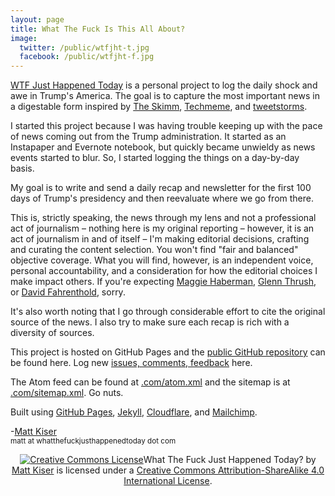 ```yaml
---
layout: page
title: What The Fuck Is This All About?
image:
  twitter: /public/wtfjht-t.jpg
  facebook: /public/wtfjht-f.jpg
---
```

<div class="page">
  <p class="lead"><a href="{{ site.baseurl }}/">WTF Just Happened Today</a> is a personal project to log the daily shock and awe in Trump's America. The goal is to capture the most important news in a digestable form inspired by <a href="http://www.theskimm.com/">The Skimm</a>, <a href="http://techmeme.com/">Techmeme</a>, and <a href="http://www.theverge.com/2016/12/13/13936946/twitter-tweetstorm-thread-timeline-medium">tweetstorms</a>.
  </p>
  <p>I started this project because I was having trouble keeping up with the pace of news coming out from the Trump administration. It started as an Instapaper and Evernote notebook, but quickly became unwieldy as news events started to blur. So, I started logging the things on a day-by-day basis. 
  </p>
  <p>
    My goal is to write and send a daily recap and newsletter for the first 100 days of Trump's presidency and then reevaluate where we go from there. 
  </p>
  <p>This is, strictly speaking, the news through my lens and not a professional act of journalism – nothing here is my original reporting – however, it is an act of journalism in and of itself – I'm making editorial decisions, crafting and curating the content selection. You won't find "fair and balanced" objective coverage. What you will find, however, is an independent voice, personal accountability, and a consideration for how the editorial choices I make impact others. If you're expecting <a href="https://twitter.com/maggieNYT" target="_blank">Maggie Haberman</a>, <a href="https://twitter.com/glennthrush" target="_blank">Glenn Thrush</a>, or <a href="https://twitter.com/Fahrenthold" target="_blank">David Fahrenthold</a>, sorry. 
  </p>
  <p>
    It's also worth noting that I go through considerable effort to cite the original source of the news. I also try to make sure each recap is rich with a diversity of sources.
  </p>
  <p>
  	This project is hosted on GitHub Pages and the <a href="https://github.com/mkiser/mkiser.github.io">public GitHub repository</a> can be found here. Log new <a href="https://github.com/mkiser/mkiser.github.io/issues/new">issues, comments, feedback</a> here.
  </p>
  <p>
    The Atom feed can be found at <a href="https://whatthefuckjusthappenedtoday.com/atom.xml">.com/atom.xml</a> and the sitemap is at <a href="https://whatthefuckjusthappenedtoday.com/sitemap.xml">.com/sitemap.xml</a>. Go nuts.
  </p>
  <p>
    Built using <a href="https://pages.github.com/">GitHub Pages</a>, <a href="http://jekyllrb.com/">Jekyll</a>, <a href="https://www.cloudflare.com">Cloudflare</a>, and <a href="https://mailchimp.com/">Mailchimp</a>.
  </p>
   <p class="lead">-<a href="https://twitter.com/matt_kiser/">Matt Kiser</a><br>
    <small>matt at whatthefuckjusthappenedtoday dot com</small></p>
  <center>
  <p>
  	<a rel="license" href="http://creativecommons.org/licenses/by-sa/4.0/"><img alt="Creative Commons License" style="border-width:0" src="https://i.creativecommons.org/l/by-sa/4.0/88x31.png" /></a><span xmlns:dct="http://purl.org/dc/terms/" href="http://purl.org/dc/dcmitype/Text" property="dct:title" rel="dct:type">What The Fuck Just Happened Today?</span> by <a xmlns:cc="http://creativecommons.org/ns#" href="https://whatthefuckjusthappenedtoday.com" property="cc:attributionName" rel="cc:attributionURL">Matt Kiser</a> is licensed under a <a rel="license" href="http://creativecommons.org/licenses/by-sa/4.0/">Creative Commons Attribution-ShareAlike 4.0 International License</a>.
 </p>
</center>
</div>
